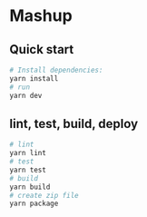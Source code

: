 # Mashup

## Quick start

```sh
# Install dependencies:
yarn install
# run
yarn dev
```

## lint, test, build, deploy
```sh
# lint
yarn lint
# test
yarn test
# build
yarn build
# create zip file
yarn package
```
